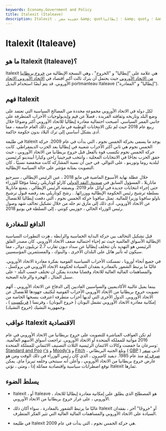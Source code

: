 ```yaml
---
keywords: Economy,Government and Policy
title: Italexit (Italeave)
description: Italexit ، حقيبة سفر &amp; quot؛ إيطاليا &amp; quot؛ و &amp; quot؛ خروج &amp; quot؛ هي النسخة الإيطالية من خروج بريطانيا من الاتحاد الأوروبي حيث غادر الاتحاد الأوروبي ثالث أكبر اقتصاد في الاتحاد الأوروبي.
---
```


# Italexit (Italeave)
## ما هو Italexit (Italeave)؟

Italexit هي علامة على "إيطاليا" و "الخروج" ، وهي النسخة الإيطالية من [خروج بريطانيا من الاتحاد الأوروبي](/brexit) حيث يحتمل أن يترك ثالث أكبر اقتصاد في [الاتحاد الأوروبي الاتحاد](/europeanunion) الأوروبي. قد يتم أيضًا استخدام البديل portmanteau Italeave ("إيطاليا" و "المغادرة").

## فهم Italexit

لكل دولة في الاتحاد الأوروبي مجموعة محددة من المصالح السياسية التي تعتمد على وضع البلد وتاريخه وثقافته الفريدة ، فضلاً عن قيم وإيديولوجيات الأحزاب المتطرفة على جانبي الممر السياسي. أصبحت احتمالية مغادرة إيطاليا للاتحاد الأوروبي أكثر وضوحًا خلال ربيع عام 2018 حيث لم تكن الانتخابات الوطنية في مارس من ذلك العام حاسمة ، مما أدى بشكل أساسي إلى ترك البلاد بدون حكومة حاكمة.

في طليعة Italexit يوجد ما يسمى بحركة الخمس نجوم ، التي بدأت في عام 2009. حركة الخمس نجوم هي ثاني أكثر الأحزاب شعبية في إيطاليا بعد الحزب الديمقراطي. كانت حركة الخمس نجوم تكتسب قوة بالفعل قبل خروج بريطانيا من الاتحاد الأوروبي ، حيث حقق الحزب نجاحًا في الانتخابات المحلية ، وانتخب فيرجينيا راجي وكيارا أبيندينو كرئيسين لبلدية روما وتورينو ، على التوالي. في حين أن نسبة المشاركة كانت منخفضة نسبيًا ، كان التصويت بمثابة مؤشر على حالة السياسة الإيطالية.

خلال عطلة نهاية الأسبوع الماضية في مايو 2018 ، عين الرئيس الإيطالي ، سيرجيو ماتاريلا ، المسؤول السابق في [صندوق النقد الدولي](/imf) كارلو كوتاريلي رئيسًا مؤقتًا للوزراء حتى إجراء انتخابات جديدة في أوائل عام 2019. وبصفته الرئيس الإيطالي ، يتمتع ماتاريلا بسلطة ترشيح رئيس الحكومة الإيطالية ووزرائها. . رشح كوتاريلي بعد رفضه قبول ترشيح باولو سافونا وزيرا للمالية. تمثل سافونا حركة الخمس نجوم ، التي دفعت إيطاليا للانفصال عن الاتحاد الأوروبي. أدى ذلك إلى مأزق تم حله من خلال تشكيل تحالف شهد وصول رئيس الوزراء الحالي ، جوزيبي كونتي ، إلى السلطة في يونيو 2018.

## الدافع للمغادرة

قبل تشكيل التحالف بين حركة البداية الخماسية والرابطة ، هزت التطورات السياسية الإيطالية الأسواق العالمية حيث تم إحياء احتمالية ضعف الاتحاد الأوروبي. كان مصدر القلق الرئيسي هو التهديد بأن تتخلف إيطاليا عن سداد ديون تقارب 2.7 تريليون دولار ، مما سيكون له تأثير هائل على البلدان الأخرى ، والبنوك ، والمستثمرين المؤسسيين.

في جميع أنحاء أوروبا ، تمسكت الأحزاب السياسية القومية بفكرة مغادرة الاتحاد الأوروبي. غالبًا ما يرتبط الشعور بالمغادرة بفقدان السيادة لحكومة الاتحاد الأوروبي في بروكسل ، والمساهمات المالية العالية للاتحاد وقضايا محددة يمكن أن تختلف حسب البلد - على سبيل المثال ، الهجرة والرعاية الصحية.

بينما يميل غالبية الأكاديميين والسياسيين العاديين إلى الدفاع عن الاتحاد الأوروبي ، ألهم تصويت خروج بريطانيا من الاتحاد الأوروبي الأحزاب القومية لتكثيف جهودها للانفصال عن الاتحاد الأوروبي. الدول الأخرى التي لديها أحزاب متطرفة اعترفت بنسخها الخاصة من إمكانية مغادرة الاتحاد الأوروبي تشمل اليونان ( خروج اليونان) ، وفرنسا ( [فريكسيت](/grexit) ) ، وجمهورية التشيك (خروج التشيك).

## عواقب Italexit الاقتصادية

لم تكن العواقب المباشرة للتصويت على خروج بريطانيا من الاتحاد الأوروبي في عام 2016 مواتية للمملكة المتحدة أو الاتحاد الأوروبي. تراجعت أسواق الأسهم العالمية. وسرعان ما خفضت وكالات الائتمان الرئيسية الثلاث التصنيف الائتماني للمملكة المتحدة: [Standard and Poo](/sp) [r's](/sp) و [Moody's](/moodys) و [Fitch](/fitch-ratings) ، وبلغ الجنيه البريطاني ( [GBP](/gbp) ) أدنى [سعر صرف له](/exchangerate) منذ عام 1985. ديفيد كاميرون ، الذي كان رئيس الوزراء في ذلك الوقت ومن هو عارض خروج بريطانيا من الاتحاد الأوروبي ، وأعلن أنه سيتنحى وخلفه تيريزا ماي. يمكن توقع اضطرابات سياسية واقتصادية مماثلة إذا ، ومتى ، تؤتي Italexit ثمارها.

## يسلط الضوء

- Italexit ، أو Italeave ، هو المصطلح الذي يطلق على إمكانية مغادرة إيطاليا للاتحاد الأوروبي ، على غرار خروج بريطانيا من الاتحاد الأوروبي.

- غالبًا ما يرتبط الشعور بالمغادرة ، سواء أكان ذلك Italexit أو "خروجًا" آخر ، بفقدان السيادة على الاتحاد الأوروبي والمساهمات المالية العالية التي تثير الفكر المتطرف.

- في طليعة Italexit هي حركة الخمس نجوم ، التي بدأت في عام 2009.

